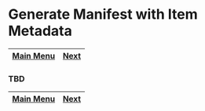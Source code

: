 # Generate Manifest with Item Metadata

[Main Menu](setup.md) | [Next](demo3.md) 
------------------------- | ------------------------- 

### TBD

[Main Menu](setup.md) | [Next](demo3.md) 
------------------------- | ------------------------- 
